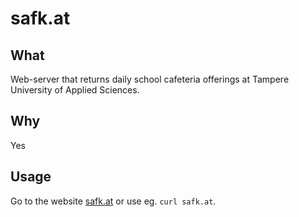 # safk.at
## What
Web-server that returns daily school cafeteria offerings at Tampere University of Applied Sciences. 
## Why
Yes
## Usage
Go to the website [safk.at](http://safk.at) or use eg. `curl safk.at`.
